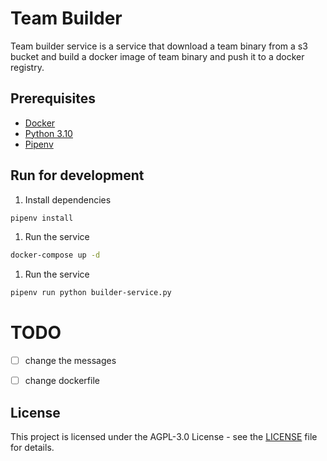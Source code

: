 # Team Builder

Team builder service is a service that download a team binary from a s3 bucket and build a docker image of team binary and push it to a docker registry.

## Prerequisites

- [Docker](https://docs.docker.com/get-docker/)
- [Python 3.10](https://www.python.org/downloads/)
- [Pipenv](https://pypi.org/project/pipenv/)


## Run for development

1. Install dependencies
```bash
pipenv install
```

1. Run the service
```bash
docker-compose up -d 
```

1. Run the service
```bash
pipenv run python builder-service.py
```

# TODO

- [ ] change the messages 
- [ ] change dockerfile


## License
This project is licensed under the AGPL-3.0 License - see the [LICENSE](LICENSE) file for details.

